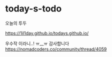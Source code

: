 # today-s-todo
오늘의 투두

https://1il1day.github.io/todays.github.io/


우수작 이라니..! ㅠ__ㅠ 감사합니다
https://nomadcoders.co/community/thread/4059
